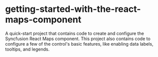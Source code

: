 # getting-started-with-the-react-maps-component
A quick-start project that contains code to create and configure the Syncfusion React Maps component. This project also contains code to configure a few of the control's basic features, like enabling data labels, tooltips, and legends.
